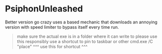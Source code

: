 # PsiphonUnleashed
Better version go crazy
uses a based mechanic that downloads an annoying version with speed limiter to bypass itself every time run.
> make sure the actual exe is in a folder where it can write to
> please use this responsibly
> use a shortcut to pin to taskbar or other
cmd.exe /C "place"
^^^ use this for shortcut ^^^
